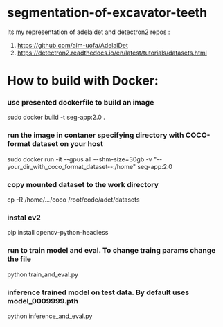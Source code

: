 # segmentation-of-excavator-teeth
 Its my representation of adelaidet and detectron2 repos :
 1. https://github.com/aim-uofa/AdelaiDet
 2. https://detectron2.readthedocs.io/en/latest/tutorials/datasets.html


# How to build with Docker: 

### use presented dockerfile to build an image
sudo docker build -t seg-app:2.0 .
### run the image in contaner specifying directory with COCO-format dataset on your host
sudo docker run -it --gpus all --shm-size=30gb -v "--your_dir_with_coco_format_dataset--:/home" seg-app:2.0

### copy mounted dataset to the work directory
cp -R /home/.../coco   /root/code/adet/datasets   

### instal cv2
pip install opencv-python-headless

### run to train model and eval. To change traing params change the file
python train_and_eval.py  

### inference trained model on test data. By default uses model_0009999.pth
python inference_and_eval.py
